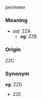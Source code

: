 perimeter
### Meaning
+ _adj_: ZZA
    + __eg__: ZZB

### Origin

ZZC

### Synonym

__eg__: ZZD

+ ZZE


